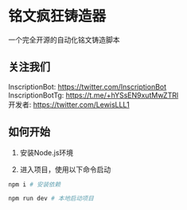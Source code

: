 # 铭文疯狂铸造器
一个完全开源的自动化铭文铸造脚本

## 关注我们
InscriptionBot: https://twitter.com/InscriptionBot  
InscriptionBotTg: https://t.me/+hYSsEN9xutMwZTRl  
开发者: https://twitter.com/LewisLLL1  

## 如何开始

1. 安装Node.js环境

2. 进入项目，使用以下命令启动

```bash
npm i # 安装依赖

npm run dev # 本地启动项目
```


